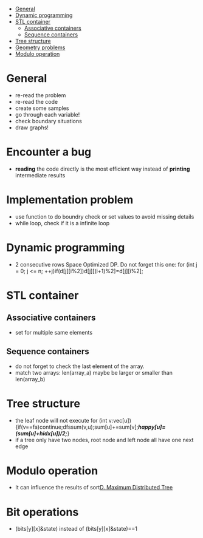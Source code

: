 - [General](#general)
- [Dynamic programming](#dynamic-programming)
- [STL container](#stl-container)
  * [Associative containers](#associative-containers)
  * [Sequence containers](#sequence-containers)
- [Tree structure](#tree-structure)
- [Geometry problems](#geometry-problems)
- [Modulo operation](#modulo-operation)

# General
  - re-read the problem
  - re-read the code
  - create some samples
  - go through each variable!
  - check boundary situations
  - draw graphs!

# Encounter a bug
  - **reading** the code directly is the most efficient way instead of **printing** intermediate results

# Implementation problem
  - use function to do boundry check or set values to avoid missing details
  - while loop, check if it is a infinite loop

# Dynamic programming
  - 2 consecutive rows Space Optimized DP. Do not forget this one: for (int j = 0; j <= n; ++j)if(d[j][i%2])d[j][(i+1)%2]=d[j][i%2];
  
# STL container
  ## Associative containers
  - set for multiple same elements
  
  ## Sequence containers
  - do not forget to check the last element of the array.
  - match two arrays: len(array_a) maybe be larger or smaller than len(array_b)
  
# Tree structure
  - the leaf node will not execute for (int v:vec[u]) {if(v==fa)continue;dfssum(v,u);sum[u]+=sum[v];***happy[u]=(sum[u]+hidx[u])/2;***}
  - if a tree only have two nodes, root node and left node all have one next edge

# Modulo operation
  - It can influence the results of sort[D. Maximum Distributed Tree](https://codeforces.com/contest/1401/problem/D)
  
# Bit operations
  - (bits[y][x]&state) instead of (bits[y][x]&state)==1
  
